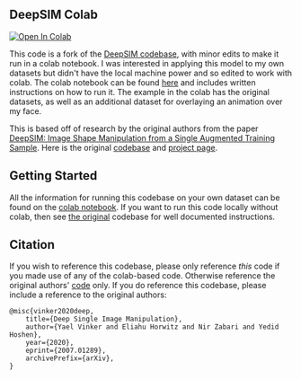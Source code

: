 ## DeepSIM Colab ##

[![Open In Colab](https://colab.research.google.com/assets/colab-badge.svg)](https://colab.research.google.com/github/googlecolab/colabtools/blob/master/notebooks/colab-github-demo.ipynb)

This code is a fork of the [DeepSIM codebase](https://github.com/eliahuhorwitz/DeepSIM), with minor edits to make it run in a colab notebook. I was interested in applying this model to my own datasets but didn't have the local machine power and so edited to work with colab. The colab notebook can be found [here]() and includes written instructions on how to run it. The example in the colab has the original datasets, as well as an additional dataset for overlaying an animation over my face.

This is based off of research by the original authors from the paper [DeepSIM: Image Shape Manipulation from a Single Augmented Training Sample](https://arxiv.org/abs/2109.06151). Here is the original [codebase]() and [project page]().

## Getting Started

All the information for running this codebase on your own dataset can be found on the [colab notebook](). If you want to run this code locally without colab, then see [the original](https://github.com/eliahuhorwitz/DeepSIM) codebase for well documented instructions.

## Citation

If you wish to reference this codebase, please only reference _this_ code if you made use of any of the colab-based code. Otherwise reference the original authors' [code](https://github.com/eliahuhorwitz/DeepSIM) only. If you do reference this codebase, please include a reference to the original authors: 

```
@misc{vinker2020deep,
    title={Deep Single Image Manipulation},
    author={Yael Vinker and Eliahu Horwitz and Nir Zabari and Yedid Hoshen},
    year={2020}, 
    eprint={2007.01289},
    archivePrefix={arXiv},
}
```